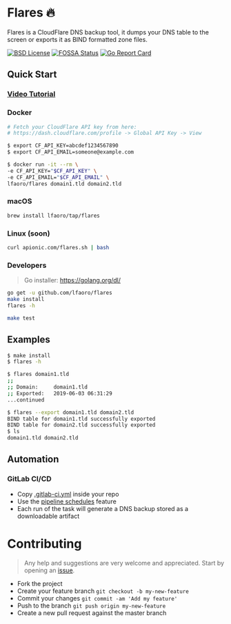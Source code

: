 # Flares 🔥

Flares is a CloudFlare DNS backup tool, it dumps your DNS table to the screen or exports it as BIND formatted zone 
files.

[![BSD License](https://img.shields.io/badge/license-BSD-blue.svg?style=flat)](LICENSE) 
[![FOSSA Status](https://app.fossa.io/api/projects/git%2Bgithub.com%2Flfaoro%2Fflares.svg?type=shield)](https://app.fossa.io/projects/git%2Bgithub.com%2Flfaoro%2Fflares?ref=badge_shield)
[![Go Report Card](https://goreportcard.com/badge/github.com/lfaoro/flares)](https://goreportcard.com/report/github.com/lfaoro/flares)

## Quick Start

### [Video Tutorial](https://asciinema.org/a/NLVa6TyQzvTEhnzZDdH1q79lO)

### Docker
```bash
# Fetch your CloudFlare API key from here:
# https://dash.cloudflare.com/profile -> Global API Key -> View

$ export CF_API_KEY=abcdef1234567890
$ export CF_API_EMAIL=someone@example.com

$ docker run -it --rm \
-e CF_API_KEY="$CF_API_KEY" \
-e CF_API_EMAIL="$CF_API_EMAIL" \
lfaoro/flares domain1.tld domain2.tld
```

### macOS
```bash
brew install lfaoro/tap/flares
```

### Linux (soon)
```bash
curl apionic.com/flares.sh | bash
```

### Developers
> Go installer: https://golang.org/dl/
```bash
go get -u github.com/lfaoro/flares
make install
flares -h

make test
```

## Examples

```bash
$ make install
$ flares -h

$ flares domain1.tld
;;
;; Domain:     domain1.tld
;; Exported:   2019-06-03 06:31:29
...continued

$ flares --export domain1.tld domain2.tld 
BIND table for domain1.tld successfully exported
BIND table for domain2.tld successfully exported
$ ls
domain1.tld domain2.tld
```

## Automation

### GitLab CI/CD

- Copy [.gitlab-ci.yml](.gitlab-ci.yml) inside your repo
- Use the [pipeline schedules](https://gitlab.com/help/user/project/pipelines/schedules) feature
- Each run of the task will generate a DNS backup stored as a downloadable artifact

# Contributing

> Any help and suggestions are very welcome and appreciated. Start by opening an [issue](https://github.com/lfaoro/flares/issues/new).

- Fork the project
- Create your feature branch `git checkout -b my-new-feature`
- Commit your changes `git commit -am 'Add my feature'`
- Push to the branch `git push origin my-new-feature`
- Create a new pull request against the master branch

